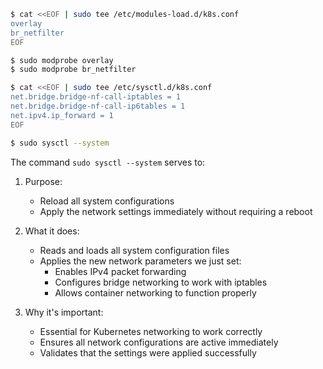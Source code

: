 ```bash
$ cat <<EOF | sudo tee /etc/modules-load.d/k8s.conf
overlay
br_netfilter
EOF

$ sudo modprobe overlay
$ sudo modprobe br_netfilter

$ cat <<EOF | sudo tee /etc/sysctl.d/k8s.conf
net.bridge.bridge-nf-call-iptables = 1
net.bridge.bridge-nf-call-ip6tables = 1
net.ipv4.ip_forward = 1
EOF

$ sudo sysctl --system
```

The command `sudo sysctl --system` serves to:
1. Purpose:
   - Reload all system configurations
   - Apply the network settings immediately without requiring a reboot

2. What it does:
   - Reads and loads all system configuration files
   - Applies the new network parameters we just set:
     - Enables IPv4 packet forwarding
     - Configures bridge networking to work with iptables
     - Allows container networking to function properly

3. Why it's important:
   - Essential for Kubernetes networking to work correctly
   - Ensures all network configurations are active immediately
   - Validates that the settings were applied successfully
